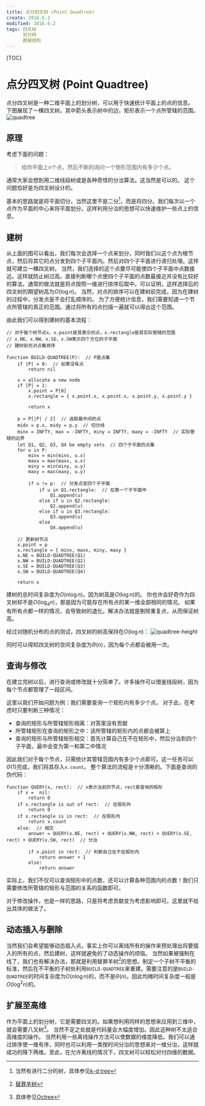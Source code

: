 ```yaml
---
title: 点分四叉树 (Point Quadtree)
create: 2016.6.2
modified: 2016.6.2
tags: 四叉树
      划分树
      数据结构
---
```


[TOC]
# 点分四叉树 (Point Quadtree)
点分四叉树是一种二维平面上的划分树，可以用于快速统计平面上的点的信息。
下图展现了一棵四叉树。其中箭头表示树中的边，矩形表示一个点所管辖的范围。
![quadtree](http://git.oschina.net/riteme/blogimg/raw/master/quadtree/quadtree.png)

## 原理
考虑下面的问题：

> 给你平面上$n$个点，然后不断的询问一个矩形范围内有多少个点。

通常大家会想到用二维线段树或是各种奇怪的分治算法。这当然是可以的。
这个问题恰好是为四叉树设计的。

基本的思路就是将平面切分，当然这里不是二分[^binary-split]，而是将四分。我们每次以一个点作为平面的中心来将平面划分。这样利用分治的思想可以快速维护一些点上的信息。

[^binary-split]: 当然有进行二分的树，具体参见[$k$-d tree](https://en.wikipedia.org/wiki/K-d_tree)

## 建树
从上面的图可以看出，我们每次会选择一个点来划分，同时我们以这个点为根节点，然后将其它的点分发到四个子平面内。然后对四个子平面进行递归处理。这样就可建立一棵四叉树。
当然，我们选择的这个点要尽可能使四个子平面中点数接近。这样就防止树过高。直接判断哪个点使四个子平面的点数最接近并没有比较好的算法。通常的做法就是将点按照一维进行排序后取中。可以证明，这样选择后的四叉树的期望树高为$O(\log n)$。
当然，对点的排序可以在建树前完成，因为在建树的过程中，分发点是不会打乱顺序的。
为了方便统计信息，我们需要知道一个节点所管辖的真正的范围。通过将所有的点扫描一遍就可以得出这个范围。

由此我们可以得到建树的基本流程：

```
// 对于每个树节点x，x.point是其表示的点，x.rectangle是其实际管辖的范围
// x.NE、x.NW、x.SE、x.SW表示四个方位的子平面
// 建树前先对点集排序

function BUILD-QUADTREE(P):  // P是点集
    if |P| = 0:  // 如果没有点
        return nil
    
    x = allocate a new node
    if |P| = 1:
        x.point = P[0]
        x.rectangle = { x.point.x, x.point.x, x.point.y, x.point.y }
        
        return x
    
    p = P[|P| / 2]  // 选取最中间的点
    midx = p.x, midy = p.y  // 切分线
    minx = INFTY, max = -INFTY, miny = INFTY, maxy = -INFTY  // 实际管辖的边界
    let Q1, Q2, Q3, Q4 be empty sets  // 四个子平面的点集
    for u in P:
        minx = min(minx, u.x)
        maxx = max(maxx, u.x)
        miny = min(miny, u.y)
        maxy = max(maxy, u.y)
        
        if u != p:  // 分发点至四个子平面
            if u in Q1.rectangle:  // 在第一个子平面中
                Q1.append(u)
            else if u in Q2.rectangle:
                Q2.append(u)
            else if u in Q3.rectangle:
                Q3.append(u)
            else
                Q4.append(u)
    
    // 更新树节点
    x.point = p
    x.rectangle = { minx, maxx, miny, maxy }
    x.NE = BUILD-QUADTREE(Q1)
    x.NW = BUILD-QUADTREE(Q2)
    x.SE = BUILD-QUADTREE(Q3)
    x.SW = BUILD-QUADTREE(Q4)
    
    return x
```

建树的总时间复杂度为$O(n\log n)$。因为树高是$O(\log n)$的。
你也许会好奇作为四叉树却不是$O(\log_4 n)$，那是因为可能存在所有点的某一维全部相同的情况。
如果有所有点都一样的情况，会导致树的退化。解决办法就是剔除重复点，从而保证树高。

经过对随机分布的点的测试，四叉树的树高保持在$O(\log n)$：
![quadtree-height](http://git.oschina.net/riteme/blogimg/raw/master/quadtree/quadtree-average-height.png)

同时可以得知四叉树的空间复杂度为$\Theta(n)$，因为每个点都会被用一次。

## 查询与修改
在建立完树以后，进行查询或修改就十分简单了。许多操作可以借鉴线段树，因为每个节点都管理了一段区间。

这里以我们开始问题为例：我们需要查询一个矩形内有多少个点。
对于此，在考虑时只要判断三种情况：

* 查询的矩形与所管辖矩形相离：对答案没有贡献
* 所管辖矩形在查询的矩形之中：该所管辖的矩形内的点都会被算上
* 查询的矩形与所管辖矩形相交：首先计算自己在不在矩形中，然后分治到四个子平面，最中会变为第一和第二中情况

因此我们对于每个节点，只需统计其管辖范围内有多少个点即可。这一任务可以$\Theta(1)$完成，我们将其存入`x.count`。
整个算法的流程是十分清晰的。下面是查询的伪代码：

```
function QUERY(x, rect):  // x表示当前的节点，rect是查询的矩形
    if x =  nil:
        return 0
    if x.rectangle is out of rect:  // 在矩形外
        return 0
    if x.rectangle is in rect:  // 在矩形内
        return x.count
    else:  // 相交
        answer = QUERY(x.NE, rect) + QUERY(x.NW, rect) + QUERY(x.SE, rect) + QUERY(x.SW, rect)  // 分治
        
        if x.point in rect:  // 判断自己在不在矩形内
            return answer + 1
        else:
            return answer
```

实际上，我们不仅可以查询矩形中的点数，还可以计算各种范围内的点数！我们只需要修改所管辖的矩形与范围的关系的函数即可。

对于修改操作，也是一样的思路，只是将考虑贡献变为考虑影响即可。这里就不给出具体的做法了。

## 动态插入与删除
当然我们会希望能够动态插入点。事实上你可以离线所有的操作来预处理出将要插入的所有的点，然后建树，这样就避免的了动态操作的烦恼。
当然如果被强制在线了，我们也有解决办法，那就是利用替罪羊树[^scapegoat-tree]的思想。制定一个子树不平衡的标准，然后在不平衡的子树处利用`BUILD-QUADTREE`来重建。需要注意的是`BUILD-QUADTREE`的时间复杂度为$O(n\log n)$的，而不是$\Theta(n)$。因此均摊时间复杂度一般是$O(\log^2 n)$的。

[^scapegoat-tree]: [替罪羊树](https://en.wikipedia.org/wiki/Scapegoat_tree)

## 扩展至高维
作为平面上的划分树，它是需要四叉的。如果想利用同样的思想来应用到三维中，就会需要八叉树[^octtree]。
当然不足之处就是代码量会大幅度增加。因此这种树不太适合高维度的操作。
当然利用一些离线操作方法可以使数据的维度降低。我们可以通过排序使一维有序，同时也可以利用一类按时间分治的思想来对一维分治，这样就成功的降下两维。至此，在允许离线的情况下，四叉树可以轻松对付四维的数据。

[^octtree]: 具体参见[Octree](https://en.wikipedia.org/wiki/Octree)

